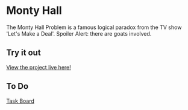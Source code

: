 # Monty Hall
The Monty Hall Problem is a famous logical paradox from the TV show 'Let's Make a Deal'. Spoiler Alert: there are goats involved.

## Try it out
[View the project live here!](https://enitchals.github.io/monty-hall/)

## To Do
[Task Board](https://github.com/users/enitchals/projects/6/views/1)